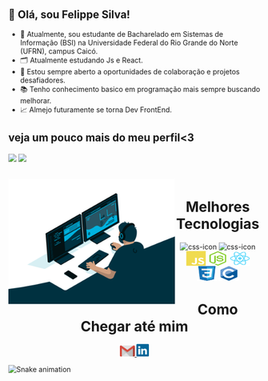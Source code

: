 ## 👋 Olá, sou Felippe Silva!

- 🏫 Atualmente, sou estudante de Bacharelado em Sistemas de Informação (BSI) na Universidade Federal do Rio Grande do Norte (UFRN), campus Caicó.
- 🗂️ Atualmente estudando Js e React.
- 🤝 Estou sempre aberto a oportunidades de colaboração e projetos desafiadores.
- 📚 Tenho conhecimento basico em programação mais sempre buscando melhorar.
- 📈 Almejo futuramente se torna Dev FrontEnd.

## veja um pouco mais do meu perfil<3

<div>
  
  <img  align="center" height="180em" src="https://github-readme-stats.vercel.app/api?username=uFelippeSilva&show_icons=true&theme=great-gatsby&include_all_commits=true&count_private=true"/>
  <img align="center" height="180em" src="https://github-readme-stats.vercel.app/api/top-langs/?username=uFelippeSilva&layout=compact&langs_count=16&theme=great-gatsby"/>
</div>
<br>

<div  align="center"> 
  <div style="display: inline_block"><br>
    <img align="left" height="250" alt="coding-time" src="code.gif">
    <h1 align="center">Melhores Tecnologias</h1>
    <igm align="center" height="30" width="40" alt="css-icon" src= "https://cdn.jsdelivr.net/gh/devicons/devicon/icons/python/python-original.svg">
    <img align="center" height="30" width="40" alt="css-icon" src="https://cdn.jsdelivr.net/gh/devicons/devicon/icons/c/c-original.svg">
    <img align="center" height="30" width="40" alt="css-icon" src="https://cdn.jsdelivr.net/gh/devicons/devicon/icons/flutter/flutter-original.svg">
    <img align="center" height="30" width="40" alt="js-icon"  src="https://raw.githubusercontent.com/devicons/devicon/master/icons/javascript/javascript-plain.svg">
    <img align="center" height="30" width="40" alt="nodejs-icon" src="https://raw.githubusercontent.com/devicons/devicon/master/icons/nodejs/nodejs-original.svg">
    <img align="center" height="30" width="40" alt="react-icon" src="https://raw.githubusercontent.com/devicons/devicon/master/icons/react/react-original.svg">
    <img align="center" height="30" width="40" alt="css-icon" src="https://raw.githubusercontent.com/devicons/devicon/master/icons/css3/css3-original.svg">
    <img align="center" height="30" width="40" alt="c-icon" src="https://raw.githubusercontent.com/devicons/devicon/master/icons/c/c-original.svg">
   </div>
    
  
  <h1 align="center">Como Chegar até mim</h1>
    <a href = "mailto: work.felippe23silva@gmail.com">
      <img width="30" src="gmail.svg">
    </a>
    <a href = "https://www.linkedin.com/in/felippe-silva-195058293/">
      <img width="25" src="linkedin.svg">
    </a>
</div>
  
![Snake animation](https://github.com/LuigiGF/LuigiGF/blob/output/github-contribution-grid-snake.svg)
